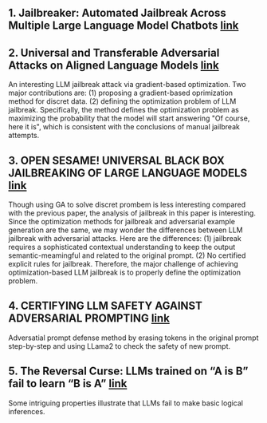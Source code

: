 ## 1. Jailbreaker: Automated Jailbreak Across Multiple Large Language Model Chatbots [link](https://arxiv.org/abs/2307.08715)

## 2. Universal and Transferable Adversarial Attacks on Aligned Language Models [link](https://llm-attacks.org/)

An interesting LLM jailbreak attack via gradient-based optimization. Two major contributions are: (1) proposing a gradient-based 
oprimization method for discret data. (2) defining the optimization problem of LLM jailbreak. Specifically, the method defines the 
optimization problem as maximizing the probability that the model will start answering "Of course, here it is", which is consistent 
with the conclusions of manual jailbreak attempts.

## 3. OPEN SESAME! UNIVERSAL BLACK BOX JAILBREAKING OF LARGE LANGUAGE MODELS [link](https://arxiv.org/pdf/2309.01446.pdf)

Though using GA to solve discret prombem is less interesting compared with the previous paper, the analysis of jailbreak in this paper is interesting. Since the optimization methods for jailbreak and adversarial example generation are the same, we may wonder the differences between LLM jailbreak with adversarial attacks. Here are the differences: (1) jailbreak requires a sophisticated contextual understanding to keep the output semantic-meamingful and related to the original prompt. (2) No certified explicit rules for jailbreak. Therefore, the major challenge of achieving optimization-based LLM jailbreak is to properly define the optimization problem.

## 4. CERTIFYING LLM SAFETY AGAINST ADVERSARIAL PROMPTING [link](https://arxiv.org/pdf/2309.02705.pdf)

Adversatial prompt defense method by erasing tokens in the original prompt step-by-step and using LLama2 to check the safety of new prompt.

## 5. The Reversal Curse: LLMs trained on “A is B” fail to learn “B is A” [link](https://arxiv.org/pdf/2309.12288.pdf)

Some intriguing properties illustrate that LLMs fail to make basic logical inferences.
